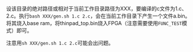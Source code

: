设该目录的绝对路径或相对于当前工作目录路径为XXX，要编译的c文件为1.c、2.c。执行`bash XXX/gen.sh 1.c 2.c`，会在当前工作目录下产生一个文件a.bin。将其烧入base ram，将thinpad_top.bin烧入FPGA（注意需要使用`FUNC_TEST`模式）即可。

注意用`sh XXX/gen.sh 1.c 2.c`可能会出问题。